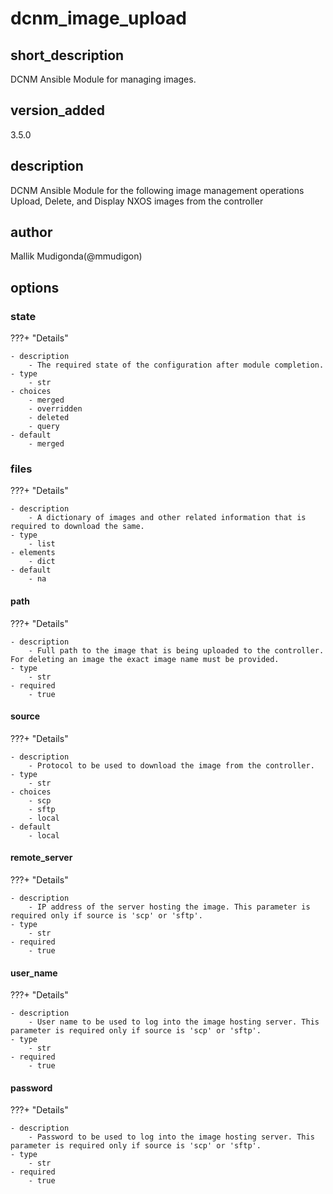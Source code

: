# dcnm_image_upload

## short_description

DCNM Ansible Module for managing images.

## version_added

3.5.0

## description

DCNM Ansible Module for the following image management operations Upload, Delete, and Display NXOS images from the controller

## author

Mallik Mudigonda(@mmudigon)

## options

### state

???+ "Details"

    - description
        - The required state of the configuration after module completion.
    - type
        - str
    - choices
        - merged
        - overridden
        - deleted
        - query
    - default
        - merged

### files

???+ "Details"

    - description
        - A dictionary of images and other related information that is required to download the same.
    - type
        - list
    - elements
        - dict
    - default
        - na

#### path

???+ "Details"

    - description
        - Full path to the image that is being uploaded to the controller. For deleting an image the exact image name must be provided.
    - type
        - str
    - required
        - true

#### source

???+ "Details"

    - description
        - Protocol to be used to download the image from the controller.
    - type
        - str
    - choices
        - scp
        - sftp
        - local
    - default
        - local

#### remote_server

???+ "Details"

    - description
        - IP address of the server hosting the image. This parameter is required only if source is 'scp' or 'sftp'.
    - type
        - str
    - required
        - true

#### user_name

???+ "Details"

    - description
        - User name to be used to log into the image hosting server. This parameter is required only if source is 'scp' or 'sftp'.
    - type
        - str
    - required
        - true

#### password

???+ "Details"

    - description
        - Password to be used to log into the image hosting server. This parameter is required only if source is 'scp' or 'sftp'.
    - type
        - str
    - required
        - true
